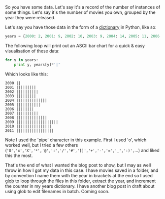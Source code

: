 So you have some data. Let's say it's a record of the number of instances of some things. Let's say
it's the number of movies you own, grouped by the year they were released.

Let's say you have those data in the form of a
[dictionary](http://docs.python.org/tutorial/datastructures.html#dictionaries) in Python, like so:  

```python
years = {2000: 2, 2001: 9, 2002: 10, 2003: 9, 2004: 14, 2005: 11, 2006: 8, 2007: 10, 2008: 14, 2009: 19, 2010: 16, 2011: 17}
```
  
The following loop will print out an ASCII bar chart for a quick & easy visualisation of these data:

```python
for y in years:
    print y, years[y]*'|'
```
  
Which looks like this:  

```
2000 ||
2001 |||||||||
2002 ||||||||||
2003 |||||||||
2004 ||||||||||||||
2005 |||||||||||
2006 ||||||||
2007 ||||||||||
2008 ||||||||||||||
2009 |||||||||||||||||||
2010 ||||||||||||||||
2011 |||||||||||||||||
```

Note I used the 'pipe' character in this example. First I used 'o', which worked well, but I tried a
few others (`'O','x','X','*','@',':','/','#','[]','+','-','=','_',':)',`...) and liked this the most.

That's the end of what I wanted the blog post to show, but I may as well throw in how I got my data
in this case. I have movies saved in a folder, and by convention I name them with the year in
brackets at the end so I used [glob](http://docs.python.org/library/glob.html) to loop through the
files in this folder, extract the year, and increment the counter in my years dictionary. I have
another blog post in draft about using glob to edit filenames in batch. Coming soon.
